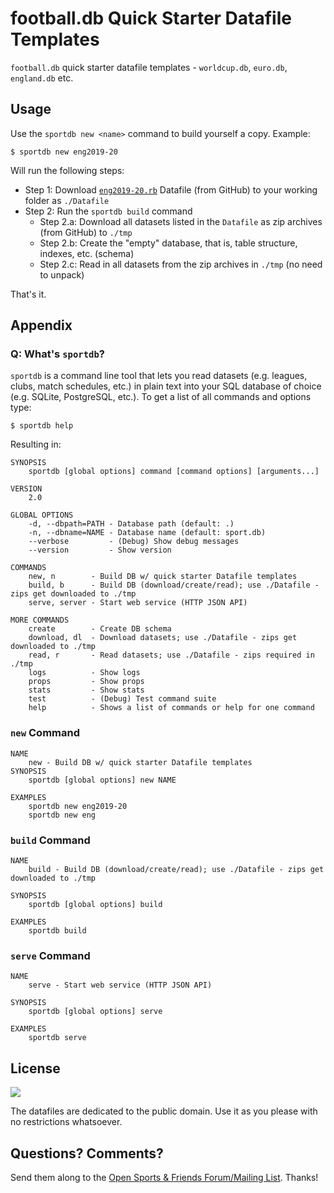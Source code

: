 # football.db Quick Starter Datafile Templates

`football.db` quick starter datafile templates -
`worldcup.db`, `euro.db`, `england.db` etc.


## Usage

Use the `sportdb new <name>` command to build yourself a copy. Example:

    $ sportdb new eng2019-20

Will run the following steps:

- Step 1:  Download [`eng2019-20.rb`](eng2019-20.rb) Datafile (from GitHub) to your working folder as `./Datafile`
- Step 2:  Run the `sportdb build` command
    - Step 2.a:  Download all datasets listed in the `Datafile` as zip archives (from GitHub) to `./tmp`
    - Step 2.b:  Create the "empty" database, that is, table structure, indexes, etc. (schema)
    - Step 2.c:  Read in all datasets from the zip archives in `./tmp` (no need to unpack)

That's it.




## Appendix

### Q: What's `sportdb`?

`sportdb` is a command line tool that lets you read datasets (e.g. leagues, clubs, match schedules, etc.) 
in plain text into your SQL database of choice (e.g. SQLite, PostgreSQL, etc.).
To get a list of all commands and options type:

```
$ sportdb help 
```

Resulting in:

```
SYNOPSIS
    sportdb [global options] command [command options] [arguments...]

VERSION
    2.0

GLOBAL OPTIONS
    -d, --dbpath=PATH - Database path (default: .)
    -n, --dbname=NAME - Database name (default: sport.db)
    --verbose         - (Debug) Show debug messages
    --version         - Show version

COMMANDS
    new, n        - Build DB w/ quick starter Datafile templates
    build, b      - Build DB (download/create/read); use ./Datafile - zips get downloaded to ./tmp
    serve, server - Start web service (HTTP JSON API)

MORE COMMANDS    
    create        - Create DB schema
    download, dl  - Download datasets; use ./Datafile - zips get downloaded to ./tmp
    read, r       - Read datasets; use ./Datafile - zips required in ./tmp
    logs          - Show logs
    props         - Show props
    stats         - Show stats
    test          - (Debug) Test command suite
    help          - Shows a list of commands or help for one command
```


### `new` Command

```
NAME
    new - Build DB w/ quick starter Datafile templates
SYNOPSIS
    sportdb [global options] new NAME

EXAMPLES
    sportdb new eng2019-20
    sportdb new eng
```


### `build` Command

```
NAME
    build - Build DB (download/create/read); use ./Datafile - zips get downloaded to ./tmp

SYNOPSIS
    sportdb [global options] build

EXAMPLES
    sportdb build
```


### `serve` Command

```
NAME
    serve - Start web service (HTTP JSON API)

SYNOPSIS
    sportdb [global options] serve

EXAMPLES
    sportdb serve
```






## License

![](https://publicdomainworks.github.io/buttons/zero88x31.png)

The datafiles are dedicated to the public domain.
Use it as you please with no restrictions whatsoever.

## Questions? Comments?

Send them along to the
[Open Sports & Friends Forum/Mailing List](http://groups.google.com/group/opensport).
Thanks!
